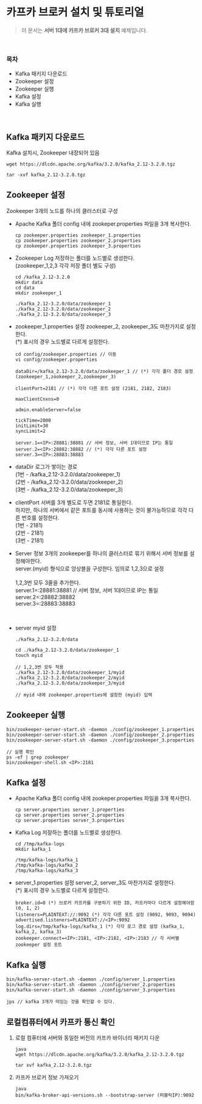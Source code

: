 <br>

# 카프카 브로커 설치 및 튜토리얼
> 이 문서는 **서버 1대에 카프카 브로커 3대 설치**  예제입니다. 
<br>

### 목차
- Kafka 패키지 다운로드
- Zookeeper 설정
- Zookeeper 실행
- Kafka 설정
- Kafka 실행
<br>

## Kafka 패키지 다운로드
Kafka 설치시, Zookeeper 내장되어 있음

```
wget https://dlcdn.apache.org/kafka/3.2.0/kafka_2.12-3.2.0.tgz

tar -xvf kafka_2.12-3.2.0.tgz
```

## Zookeeper 설정
Zookeeper 3개의 노드를 하나의 클러스터로 구성<br>

- Apache Kafka 폴더 config 내에 zookeper.properties 파일을 3개 복사한다.
  ```
  cp zookeeper.properties zookeeper_1.properties
  cp zookeeper.properties zookeeper_2.properties
  cp zookeeper.properties zookeeper_3.properties
  ```

- Zookeeper Log 저장하는 폴더를 노드별로 생성한다.<br>
(zookeeper_1,2,3 각각 저장 폴더 별도 구성)
  ```
  cd /kafka_2.12-3.2.0
  mkdir data
  cd data
  mkdir zookeeper_1

  ./kafka_2.12-3.2.0/data/zookeeper_1
  ./kafka_2.12-3.2.0/data/zookeeper_2
  ./kafka_2.12-3.2.0/data/zookeeper_3
  ```

- zookeeper_1.properties 설정
zookeeper_2, zookeeper_3도 마찬가지로 설정한다.<br>
(*) 표시의 경우 노드별로 다르게 설정한다.

  ```
  cd config/zookeeper.properties // 이동
  vi config/zookeeper.properties
  
  dataDir=/kafka_2.12-3.2.0/data/zookeeper_1 // (*) 각각 폴더 경로 설정 (zookeeper_1,zookeeper_2,zookeeper_3)

  clientPort=2181 // (*) 각각 다른 포트 설정 (2181, 2182, 2183)

  maxClientCnxns=0 

  admin.enableServer=false

  tickTime=2000
  initLimit=30
  syncLimit=2

  server.1=<IP>:28881:38881 // 서버 정보, 서버 1대이므로 IP는 통일
  server.2=<IP>:28882:38882 // (*) 각각 다른 포트 설정
  server.3=<IP>:28883:38883
  ```

- dataDir
  로그가 쌓이는 경로<br>
  (1번 - /kafka_2.12-3.2.0/data/zookeeper_1)<br>
  (2번 - /kafka_2.12-3.2.0/data/zookeeper_2)<br>
  (3번 - /kafka_2.12-3.2.0/data/zookeeper_3)<br>
  
- clientPort
  서버를 3개 별도로 두면 2181로 통일한다.<br>
  하지만, 하나의 서버에서 같은 포트를 동시에 사용하는 것이 불가능하므로 각각 다른 번호를 설정한다.<br>
  (1번 - 2181)<br>
  (2번 - 2181)<br>
  (3번 - 2181)<br>
  
- Server 정보
  3개의 zookeeper를 하나의 클러스터로 묶기 위해서 서버 정보를 설정해야한다.<br>
  server.(myid) 형식으로 앙상블을 구성한다. 임의로 1,2,3으로 설정<br>
  <br>
  1,2,3번 모두 3줄을 추가한다.<br>
  server.1=<IP>:28881:38881 // 서버 정보, 서버 1대이므로 IP는 통일<br>
  server.2=<IP>:28882:38882<br>
  server.3=<IP>:28883:38883<br>
 
<br>
  
- server myid 설정
  ```
  ./kafka_2.12-3.2.0/data

  cd ./kafka_2.12-3.2.0/data/zookeeper_1
  touch myid

  // 1,2,3번 모두 적용
  ./kafka_2.12-3.2.0/data/zookeeper_1/myid
  ./kafka_2.12-3.2.0/data/zookeeper_2/myid
  ./kafka_2.12-3.2.0/data/zookeeper_3/myid

  // myid 내에 zookeeper.properties에 설정한 (myid) 입력
  ```

## Zookeeper 실행  
  ```
  bin/zookeeper-server-start.sh -daemon ./config/zookeeper_1.properties
  bin/zookeeper-server-start.sh -daemon ./config/zookeeper_2.properties
  bin/zookeeper-server-start.sh -daemon ./config/zookeeper_3.properties

  // 실행 확인
  ps -ef | grep zookeeper
  bin/zookeeper-shell.sh <IP>:2181
  ```

## Kafka 설정
- Apache Kafka 폴더 config 내에 zookeper.properties 파일을 3개 복사한다.
  ```
  cp server.properties server_1.properties
  cp server.properties server_2.properties
  cp server.properties server_3.properties
  ```
- Kafka Log 저장하는 폴더를 노드별로 생성한다.<br>
  ```
  cd /tmp/kafka-logs
  mkdir kafka_1

  /tmp/kafka-logs/kafka_1
  /tmp/kafka-logs/kafka_2
  /tmp/kafka-logs/kafka_3
  ```
- server_1.properties 설정
  server_2, server_3도 마찬가지로 설정한다.<br>
  (*) 표시의 경우 노드별로 다르게 설정한다.
  ```
  broker.id=0 (*) 브로커 카프카를 구분하기 위한 ID, 카프카마다 다르게 설정해야함 (0, 1, 2)
  listeners=PLAINTEXT://:9092 (*) 각각 다른 포트 설정 (9092, 9093, 9094)
  advertised.listeners=PLAINTEXT://<IP>:9092 
  log.dirs=/tmp/kafka-logs/kafka_1 (*) 각각 로그 경로 설정 (kafka_1, kafka_2, kafka_3)
  zookeeper.connect=<IP>:2181, <IP>:2182, <IP>:2183 // 각 서버별 zookeeper 설정 포트
  ```

## Kafka 실행
  ```
  bin/kafka-server-start.sh -daemon ./config/server_1.properties
  bin/kafka-server-start.sh -daemon ./config/server_2.properties
  bin/kafka-server-start.sh -daemon ./config/server_3.properties
  
  jps // kafka 3개가 떠있는 것을 확인할 수 있다.
  ```

## 로컬컴퓨터에서 카프카 통신 확인

1. 로컬 컴퓨터에 서버와 동일한 버전의 카프카 바이너리 패키지 다운
    
    ```
    java
    wget https://dlcdn.apache.org/kafka/3.2.0/kafka_2.12-3.2.0.tgz
    
    tar xvf kafka_2.12-3.2.0.tgz
    ```
    
2. 카프카 브로커 정보 가져오기
    
    ```
    java
    bin/kafka-broker-api-versions.sh --bootstrap-server (퍼블릭IP):9092
    ```

